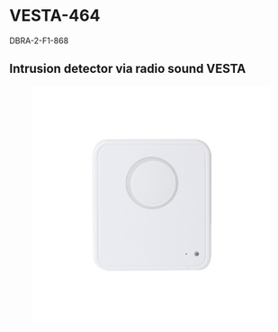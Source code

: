 # VESTA-464

DBRA-2-F1-868

## Intrusion detector via radio sound VESTA

<figure><img src=".gitbook/assets/image (4) (1).png" alt=""><figcaption></figcaption></figure>
